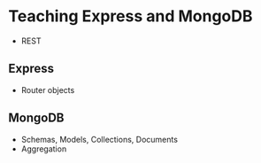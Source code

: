 # Teaching Express and MongoDB

- REST

## Express

- Router objects

## MongoDB

- Schemas, Models, Collections, Documents
- Aggregation
